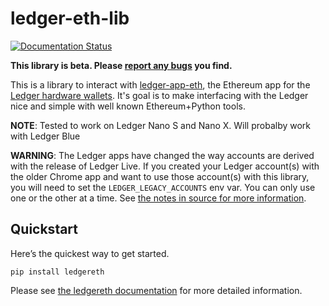 # ledger-eth-lib

[![Documentation Status](https://readthedocs.org/projects/ledgereth/badge/?version=latest)](https://ledgereth.readthedocs.io/en/latest/?badge=latest)

**This library is beta.  Please [report any bugs](https://github.com/mikeshultz/ledger-eth-lib/issues/new) you find.**

This is a library to interact with [ledger-app-eth](https://github.com/LedgerHQ/ledger-app-eth), the Ethereum app for the [Ledger hardware wallets](https://www.ledger.com/).  It's goal is to make interfacing with the Ledger nice and simple with well known Ethereum+Python tools.

**NOTE**: Tested to work on Ledger Nano S and Nano X.  Will probalby work with Ledger Blue

**WARNING**: The Ledger apps have changed the way accounts are derived with the release of Ledger Live.  If you created your Ledger account(s) with the older Chrome app and want to use those account(s) with this library, you will need to set the `LEDGER_LEGACY_ACCOUNTS` env var. You can only use one or the other at a time.  See [the notes in source for more
information](https://github.com/mikeshultz/ledger-eth-lib/blob/master/ledgereth/web3.py#L8-L34).

## Quickstart

Here’s the quickest way to get started.

    pip install ledgereth

Please see [the ledgereth documentation](https://ledgereth.readthedocs.io/) for more detailed information.
